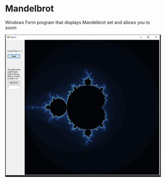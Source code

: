 # Mandelbrot
Windows Form program that displays Mandelbrot set and allows you to zoom

![alt text](https://github.com/presleyduggan/Mandelbrot/blob/main/mandelbrot_zoom_preview.PNG?raw=true)
